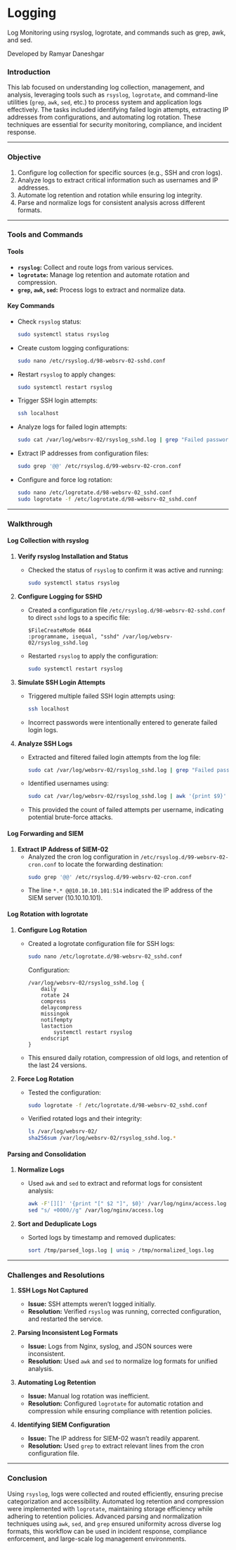 # Logging
Log Monitoring using rsyslog, logrotate, and commands such as grep, awk, and sed.

Developed by Ramyar Daneshgar 

### **Introduction**
This lab focused on understanding log collection, management, and analysis, leveraging tools such as `rsyslog`, `logrotate`, and command-line utilities (`grep`, `awk`, `sed`, etc.) to process system and application logs effectively. The tasks included identifying failed login attempts, extracting IP addresses from configurations, and automating log rotation. These techniques are essential for security monitoring, compliance, and incident response.

---

### **Objective**
1. Configure log collection for specific sources (e.g., SSH and cron logs).
2. Analyze logs to extract critical information such as usernames and IP addresses.
3. Automate log retention and rotation while ensuring log integrity.
4. Parse and normalize logs for consistent analysis across different formats.

---

### **Tools and Commands**
#### **Tools**
- **`rsyslog`:** Collect and route logs from various services.
- **`logrotate`:** Manage log retention and automate rotation and compression.
- **`grep`, `awk`, `sed`:** Process logs to extract and normalize data.

#### **Key Commands**
- Check `rsyslog` status:
  ```bash
  sudo systemctl status rsyslog
  ```
- Create custom logging configurations:
  ```bash
  sudo nano /etc/rsyslog.d/98-websrv-02-sshd.conf
  ```
- Restart `rsyslog` to apply changes:
  ```bash
  sudo systemctl restart rsyslog
  ```
- Trigger SSH login attempts:
  ```bash
  ssh localhost
  ```
- Analyze logs for failed login attempts:
  ```bash
  sudo cat /var/log/websrv-02/rsyslog_sshd.log | grep "Failed password"
  ```
- Extract IP addresses from configuration files:
  ```bash
  sudo grep '@@' /etc/rsyslog.d/99-websrv-02-cron.conf
  ```
- Configure and force log rotation:
  ```bash
  sudo nano /etc/logrotate.d/98-websrv-02_sshd.conf
  sudo logrotate -f /etc/logrotate.d/98-websrv-02_sshd.conf
  ```

---

### **Walkthrough**

#### **Log Collection with rsyslog**
1. **Verify rsyslog Installation and Status**
   - Checked the status of `rsyslog` to confirm it was active and running:
     ```bash
     sudo systemctl status rsyslog
     ```

2. **Configure Logging for SSHD**
   - Created a configuration file `/etc/rsyslog.d/98-websrv-02-sshd.conf` to direct `sshd` logs to a specific file:
     ```
     $FileCreateMode 0644
     :programname, isequal, "sshd" /var/log/websrv-02/rsyslog_sshd.log
     ```
   - Restarted `rsyslog` to apply the configuration:
     ```bash
     sudo systemctl restart rsyslog
     ```

3. **Simulate SSH Login Attempts**
   - Triggered multiple failed SSH login attempts using:
     ```bash
     ssh localhost
     ```
   - Incorrect passwords were intentionally entered to generate failed login logs.

4. **Analyze SSH Logs**
   - Extracted and filtered failed login attempts from the log file:
     ```bash
     sudo cat /var/log/websrv-02/rsyslog_sshd.log | grep "Failed password"
     ```
   - Identified usernames using:
     ```bash
     sudo cat /var/log/websrv-02/rsyslog_sshd.log | awk '{print $9}' | sort | uniq -c
     ```
   - This provided the count of failed attempts per username, indicating potential brute-force attacks.

#### **Log Forwarding and SIEM**
1. **Extract IP Address of SIEM-02**
   - Analyzed the cron log configuration in `/etc/rsyslog.d/99-websrv-02-cron.conf` to locate the forwarding destination:
     ```bash
     sudo grep '@@' /etc/rsyslog.d/99-websrv-02-cron.conf
     ```
   - The line `*.* @@10.10.10.101:514` indicated the IP address of the SIEM server (10.10.10.101).

#### **Log Rotation with logrotate**
1. **Configure Log Rotation**
   - Created a logrotate configuration file for SSH logs:
     ```bash
     sudo nano /etc/logrotate.d/98-websrv-02_sshd.conf
     ```
     Configuration:
     ```
     /var/log/websrv-02/rsyslog_sshd.log {
         daily
         rotate 24
         compress
         delaycompress
         missingok
         notifempty
         lastaction
             systemctl restart rsyslog
         endscript
     }
     ```
   - This ensured daily rotation, compression of old logs, and retention of the last 24 versions.

2. **Force Log Rotation**
   - Tested the configuration:
     ```bash
     sudo logrotate -f /etc/logrotate.d/98-websrv-02_sshd.conf
     ```
   - Verified rotated logs and their integrity:
     ```bash
     ls /var/log/websrv-02/
     sha256sum /var/log/websrv-02/rsyslog_sshd.log.*
     ```

#### **Parsing and Consolidation**
1. **Normalize Logs**
   - Used `awk` and `sed` to extract and reformat logs for consistent analysis:
     ```bash
     awk -F'[][]' '{print "[" $2 "]", $0}' /var/log/nginx/access.log
     sed "s/ +0000//g" /var/log/nginx/access.log
     ```

2. **Sort and Deduplicate Logs**
   - Sorted logs by timestamp and removed duplicates:
     ```bash
     sort /tmp/parsed_logs.log | uniq > /tmp/normalized_logs.log
     ```

---

### **Challenges and Resolutions**
1. **SSH Logs Not Captured**
   - **Issue:** SSH attempts weren’t logged initially.
   - **Resolution:** Verified `rsyslog` was running, corrected configuration, and restarted the service.

2. **Parsing Inconsistent Log Formats**
   - **Issue:** Logs from Nginx, syslog, and JSON sources were inconsistent.
   - **Resolution:** Used `awk` and `sed` to normalize log formats for unified analysis.

3. **Automating Log Retention**
   - **Issue:** Manual log rotation was inefficient.
   - **Resolution:** Configured `logrotate` for automatic rotation and compression while ensuring compliance with retention policies.

4. **Identifying SIEM Configuration**
   - **Issue:** The IP address for SIEM-02 wasn’t readily apparent.
   - **Resolution:** Used `grep` to extract relevant lines from the cron configuration file.

---

### **Conclusion**  

Using `rsyslog`, logs were collected and routed efficiently, ensuring precise categorization and accessibility. Automated log retention and compression were implemented with `logrotate`, maintaining storage efficiency while adhering to retention policies. Advanced parsing and normalization techniques using `awk`, `sed`, and `grep` ensured uniformity across diverse log formats, this workflow can be used in incident response, compliance enforcement, and large-scale log management environments.
